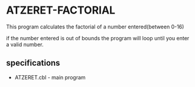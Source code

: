 # ATZERET-FACTORIAL

This program calculates the factorial of a number entered(between 0-16)

if the number entered is out of bounds the program will loop until you enter a valid number.

## specifications

* ATZERET.cbl - main program

